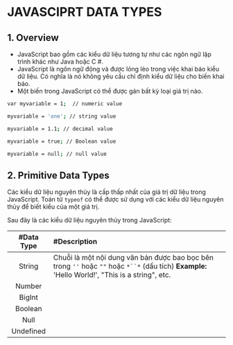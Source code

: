 # JAVASCIPRT DATA TYPES

## 1. Overview
- JavaScript bao gồm các kiểu dữ liệu tương tự như các ngôn ngữ lập trình khác như Java hoặc C #.
- JavaScript là ngôn ngữ động và được lỏng lẻo trong việc khai báo kiểu dữ liệu. Có nghĩa là nó không yêu cầu chỉ định kiểu dữ liệu cho biến khai báo.
- Một biến trong JavaScript có thể được gán bất kỳ loại giá trị nào.

```bash
var myvariable = 1;  // numeric value

myvariable = 'one'; // string value

myvariable = 1.1; // decimal value

myvariable = true; // Boolean value

myvariable = null; // null value
```

## 2. Primitive Data Types
Các kiểu dữ liệu nguyên thủy là cấp thấp nhất của giá trị dữ liệu trong JavaScript.
Toán tử `typeof` có thể được sử dụng với các kiểu dữ liệu nguyên thủy để biết kiểu của một giá trị.

Sau đây là các kiểu dữ liệu nguyên thủy trong JavaScript:

| #Data Type | #Description                                             |
| :--------: | :------------------------------------------------------- |
| String     |Chuỗi là một nội dung văn bản được bao bọc bên trong `''` hoặc `""` hoặc `*``*` (dấu tích) **Example:** 'Hello World!', "This is a string", etc.|
| Number     |
| BigInt     |
| Boolean    |
| Null       |
| Undefined  |
